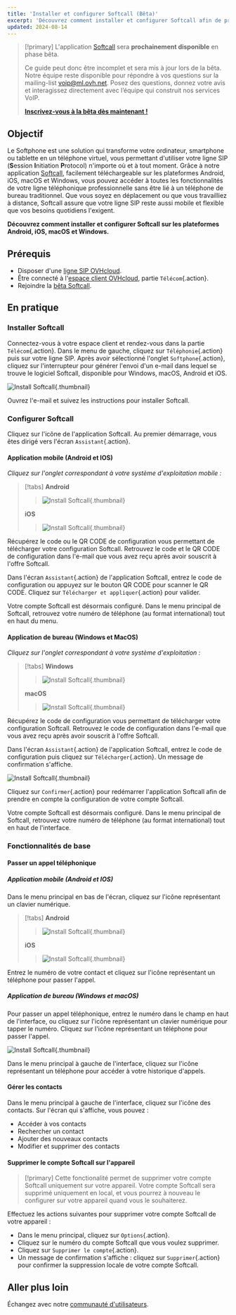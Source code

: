 ```yaml
---
title: 'Installer et configurer Softcall (Bêta)'
excerpt: 'Découvrez comment installer et configurer Softcall afin de profiter de la solution Softphone'
updated: 2024-08-14
---
```


> [!primary]
> L'application [Softcall](https://labs.ovhcloud.com/en/softphone-beta/) sera **prochainement disponible** en phase bêta.
>
> Ce guide peut donc être incomplet et sera mis à jour lors de la bêta. Notre équipe reste disponible pour répondre à vos questions sur la mailing-list [voip@ml.ovh.net](mailto:voip@ml.ovh.net). Posez des questions, donnez votre avis et interagissez directement avec l’équipe qui construit nos services VoIP.
>
> **[Inscrivez-vous à la bêta dès maintenant !](https://survey.ovh.com/index.php/361586?lang=fr)**
> 

## Objectif

Le Softphone est une solution qui transforme votre ordinateur, smartphone ou tablette en un téléphone virtuel, vous permettant d'utiliser votre ligne SIP (**S**ession **I**nitiation **P**rotocol) n'importe où et à tout moment. Grâce à notre application [Softcall](https://labs.ovhcloud.com/en/softphone-beta/), facilement téléchargeable sur les plateformes Android, iOS, macOS et Windows, vous pouvez accéder à toutes les fonctionnalités de votre ligne téléphonique professionnelle sans être lié à un téléphone de bureau traditionnel. Que vous soyez en déplacement ou que vous travailliez à distance, Softcall assure que votre ligne SIP reste aussi mobile et flexible que vos besoins quotidiens l'exigent.

**Découvrez comment installer et configurer Softcall sur les plateformes Android, iOS, macOS et Windows.**

## Prérequis

- Disposer d'une [ligne SIP OVHcloud](/links/telecom/telephonie-voip).
- Être connecté à l'[espace client OVHcloud](/links/manager), partie `Télécom`{.action}.
- Rejoindre la [bêta Softcall](https://survey.ovh.com/index.php/361586?lang=fr).

## En pratique

### Installer Softcall

Connectez-vous à votre espace client et rendez-vous dans la partie `Télécom`{.action}. Dans le menu de gauche, cliquez sur `Téléphonie`{.action} puis sur votre ligne SIP. Après avoir sélectionné l'onglet `Softphone`{.action}, cliquez sur l'interrupteur pour générer l'envoi d'un e-mail dans lequel se trouve le logiciel Softcall, disponible pour Windows, macOS, Android et iOS.

![Install Softcall](images/send_mail_manager.png){.thumbnail}

Ouvrez l'e-mail et suivez les instructions pour installer Softcall.

### Configurer Softcall

Cliquez sur l'icône de l'application Softcall. Au premier démarrage, vous êtes dirigé vers l'écran `Assistant`{.action}.

#### Application mobile (Android et IOS)

*Cliquez sur l'onglet correspondant à votre système d'exploitation mobile :*

> [!tabs]
> **Android**
>>
>> ![Install Softcall](images/assistant_ios_android.png){.thumbnail}
>>
> **iOS**
>>
>> ![Install Softcall](images/assistant_ios_android.png){.thumbnail}
>>

Récupérez le code ou le QR CODE de configuration vous permettant de télécharger votre configuration Softcall. Retrouvez le code et le QR CODE de configuration dans l'e-mail que vous avez reçu après avoir souscrit à l'offre Softcall.

Dans l'écran `Assistant`{.action} de l'application Softcall, entrez le code de configuration ou appuyez sur le bouton QR CODE pour scanner le QR CODE. Cliquez sur `Télécharger et appliquer`{.action} pour valider.

Votre compte Softcall est désormais configuré. Dans le menu principal de Softcall, retrouvez votre numéro de téléphone (au format international) tout en haut du menu.

#### Application de bureau (Windows et MacOS)

*Cliquez sur l'onglet correspondant à votre système d'exploitation :*

> [!tabs]
> **Windows**
>>
>> ![Install Softcall](images/assistant_windows_macos.png){.thumbnail}
>>
> **macOS**
>>
>> ![Install Softcall](images/assistant_windows_macos.png){.thumbnail}
>>

Récupérez le code de configuration vous permettant de télécharger votre configuration Softcall. Retrouvez le code de configuration dans l'e-mail que vous avez reçu après avoir souscrit à l'offre Softcall.

Dans l'écran `Assistant`{.action} de l'application Softcall, entrez le code de configuration puis cliquez sur `Télécharger`{.action}. Un message de confirmation s'affiche.

![Install Softcall](images/confirm_dl_config_windows.png){.thumbnail}

Cliquez sur `Confirmer`{.action} pour redémarrer l'application Softcall afin de prendre en compte la configuration de votre compte Softcall.

Votre compte Softcall est désormais configuré. Dans le menu principal de Softcall, retrouvez votre numéro de téléphone (au format international) tout en haut de l'interface.

### Fonctionnalités de base

#### Passer un appel téléphonique

##### Application mobile (Android et IOS)

Dans le menu principal en bas de l'écran, cliquez sur l'icône représentant un clavier numérique.

> [!tabs]
> **Android**
>>
>> ![Install Softcall](images/bottom_menu_android.jpg){.thumbnail}
>>
> **iOS**
>>
>> ![Install Softcall](images/bottom_menu_ios.png){.thumbnail}
>>

Entrez le numéro de votre contact et cliquez sur l'icône représentant un téléphone pour passer l'appel.

##### Application de bureau (Windows et macOS)

Pour passer un appel téléphonique, entrez le numéro dans le champ en haut de l'interface, ou cliquez sur l'icône représentant un clavier numérique pour tapper le numéro. Cliquez sur l'icône représentant un téléphone pour passer l'appel.

![Install Softcall](images/call_number.png){.thumbnail}

Dans le menu principal à gauche de l'interface, cliquez sur l'icône représentant un téléphone pour accéder à votre historique d'appels.

#### Gérer les contacts

Dans le menu principal à gauche de l'interface, cliquez sur l'icône des contacts. Sur l'écran qui s'affiche, vous pouvez :

- Accéder à vos contacts
- Rechercher un contact
- Ajouter des nouveaux contacts
- Modifier et supprimer des contacts

#### Supprimer le compte Softcall sur l'appareil

> [!primary]
> Cette fonctionalité permet de supprimer votre compte Softcall uniquement sur votre appareil. Votre compte Softcall sera supprimé uniquement en local, et vous pourrez à nouveau le configurer sur votre appareil quand vous le souhaiterez. 
>

Effectuez les actions suivantes pour supprimer votre compte Softcall de votre appareil :

- Dans le menu principal, cliquez sur `Options`{.action}.
- Cliquez sur le numéro du compte Softcall que vous voulez supprimer.
- Cliquez sur `Supprimer le compte`{.action}.
- Un message de confirmation s'affiche : cliquez sur `Supprimer`{.action} pour confirmer la suppression locale de votre compte Softcall.


## Aller plus loin

Échangez avec notre [communauté d'utilisateurs](/links/community).
